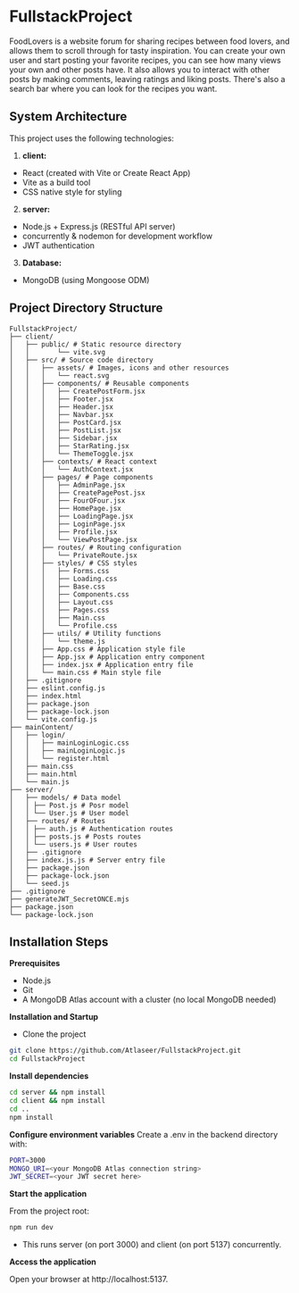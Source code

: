 # FullstackProject

FoodLovers is a website forum for sharing recipes between food lovers, and allows them to scroll through for tasty inspiration. 
You can create your own user and start posting your favorite recipes, you can see how many views your own and other posts have. It also allows you to interact with other posts by making comments, leaving ratings and liking posts.
There's also a search bar where you can look for the recipes you want.

## System Architecture
This project uses the following technologies:

1. **client:**
- React (created with Vite or Create React App)
- Vite as a build tool
- CSS native style for styling

2. **server:**
- Node.js + Express.js (RESTful API server)
- concurrently & nodemon for development workflow
- JWT authentication

3. **Database:**
- MongoDB (using Mongoose ODM)

## Project Directory Structure
```
FullstackProject/
├──	client/
│	├── public/ # Static resource directory
│	│		└── vite.svg
│	├── src/ # Source code directory
│	│ 	├── assets/ # Images, icons and other resources
│	│ 	│ 	└── react.svg
│	│ 	├── components/ # Reusable components
│	│ 	│ 	├── CreatePostForm.jsx
│	│ 	│ 	├── Footer.jsx
│	│ 	│ 	├── Header.jsx
│	│ 	│ 	├── Navbar.jsx
│	│ 	│ 	├── PostCard.jsx
│	│ 	│ 	├── PostList.jsx
│	│ 	│ 	├── Sidebar.jsx
│	│ 	│ 	├── StarRating.jsx
│	│ 	│ 	└── ThemeToggle.jsx
│	│ 	├── contexts/ # React context
│	│ 	│ 	└── AuthContext.jsx
│	│ 	├── pages/ # Page components
│	│ 	│ 	├── AdminPage.jsx
│	│ 	│ 	├── CreatePagePost.jsx
│	│ 	│ 	├── FourOFour.jsx
│	│ 	│ 	├── HomePage.jsx
│	│ 	│ 	├── LoadingPage.jsx
│	│ 	│ 	├── LoginPage.jsx
│	│ 	│ 	├── Profile.jsx
│	│ 	│ 	└── ViewPostPage.jsx
│	│ 	├── routes/ # Routing configuration
│	│ 	│ 	└── PrivateRoute.jsx
│	│ 	├── styles/ # CSS styles
│	│ 	│ 	├── Forms.css
│	│ 	│ 	├── Loading.css
│	│ 	│ 	├── Base.css
│	│ 	│ 	├── Components.css
│	│ 	│ 	├── Layout.css
│	│ 	│ 	├── Pages.css
│	│ 	│ 	├── Main.css
│	│ 	│ 	└── Profile.css
│	│ 	├── utils/ # Utility functions
│	│ 	│ 	└── theme.js
│	│ 	├── App.css # Application style file
│	│ 	├── App.jsx # Application entry component
│	│ 	├── index.jsx # Application entry file
│	│ 	└── main.css # Main style file
│	├── .gitignore
│	├── eslint.config.js
│	├── index.html
│	├── package.json
│	├── package-lock.json
│	└── vite.config.js
├── mainContent/
│	├── login/
│	│ 	├── mainLoginLogic.css
│	│ 	├── mainLoginLogic.js
│	│ 	└── register.html
│	├── main.css
│	├── main.html
│	└── main.js
├──	server/
│	├── models/ # Data model
│	│ ├── Post.js # Posr model	
│	│ └── User.js # User model
│	├── routes/ # Routes
│	│ ├── auth.js # Authentication routes
│	│ ├── posts.js # Posts routes
│	│ └── users.js # User routes
│	├── .gitignore
│	├── index.js.js # Server entry file
│	├── package.json
│	├── package-lock.json
│	└── seed.js
├── .gitignore
├── generateJWT_SecretONCE.mjs
├── package.json
└── package-lock.json
```

## Installation Steps
**Prerequisites**
- Node.js
- Git
- A MongoDB Atlas account with a cluster (no local MongoDB needed)

**Installation and Startup**
- Clone the project
```bash
git clone https://github.com/Atlaseer/FullstackProject.git
cd FullstackProject
```

**Install dependencies**
```bash
cd server && npm install
cd client && npm install
cd ..
npm install
```

**Configure environment variables**
Create a .env in the backend directory with:
```bash
PORT=3000
MONGO_URI=<your MongoDB Atlas connection string>
JWT_SECRET=<your JWT secret here>
```
**Start the application**

From the project root:
```bash
npm run dev
```
- This runs server (on port 3000) and client (on port 5137) concurrently.

**Access the application**

Open your browser at http://localhost:5137.
